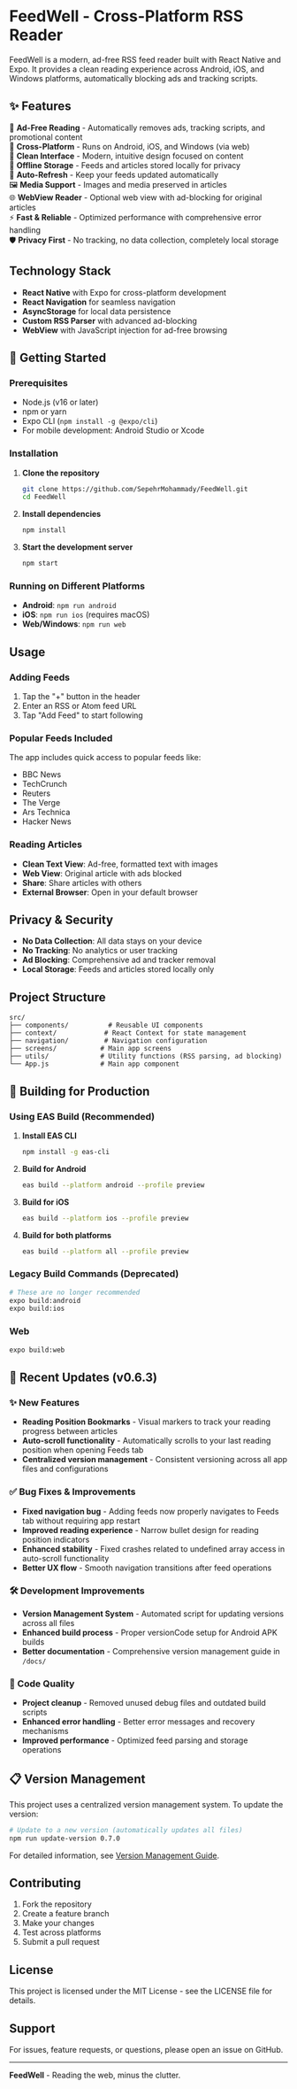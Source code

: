 # FeedWell - Cross-Platform RSS Reader

FeedWell is a modern, ad-free RSS feed reader built with React Native and Expo. It provides a clean reading experience across Android, iOS, and Windows platforms, automatically blocking ads and tracking scripts.

## ✨ Features

🚫 **Ad-Free Reading** - Automatically removes ads, tracking scripts, and promotional content  
📱 **Cross-Platform** - Runs on Android, iOS, and Windows (via web)  
🎨 **Clean Interface** - Modern, intuitive design focused on content  
💾 **Offline Storage** - Feeds and articles stored locally for privacy  
🔄 **Auto-Refresh** - Keep your feeds updated automatically  
🖼️ **Media Support** - Images and media preserved in articles  
🌐 **WebView Reader** - Optional web view with ad-blocking for original articles  
⚡ **Fast & Reliable** - Optimized performance with comprehensive error handling  
🛡️ **Privacy First** - No tracking, no data collection, completely local storage

## Technology Stack

- **React Native** with Expo for cross-platform development
- **React Navigation** for seamless navigation
- **AsyncStorage** for local data persistence
- **Custom RSS Parser** with advanced ad-blocking
- **WebView** with JavaScript injection for ad-free browsing

## 🚀 Getting Started

### Prerequisites

- Node.js (v16 or later)
- npm or yarn  
- Expo CLI (`npm install -g @expo/cli`)
- For mobile development: Android Studio or Xcode

### Installation

1. **Clone the repository**
   ```bash
   git clone https://github.com/SepehrMohammady/FeedWell.git
   cd FeedWell
   ```

2. **Install dependencies**
   ```bash
   npm install
   ```

3. **Start the development server**
   ```bash
   npm start
   ```

### Running on Different Platforms

- **Android**: `npm run android`
- **iOS**: `npm run ios` (requires macOS)
- **Web/Windows**: `npm run web`

## Usage

### Adding Feeds

1. Tap the "+" button in the header
2. Enter an RSS or Atom feed URL
3. Tap "Add Feed" to start following

### Popular Feeds Included

The app includes quick access to popular feeds like:
- BBC News
- TechCrunch
- Reuters
- The Verge
- Ars Technica
- Hacker News

### Reading Articles

- **Clean Text View**: Ad-free, formatted text with images
- **Web View**: Original article with ads blocked
- **Share**: Share articles with others
- **External Browser**: Open in your default browser

## Privacy & Security

- **No Data Collection**: All data stays on your device
- **No Tracking**: No analytics or user tracking
- **Ad Blocking**: Comprehensive ad and tracker removal
- **Local Storage**: Feeds and articles stored locally only

## Project Structure

```
src/
├── components/          # Reusable UI components
├── context/            # React Context for state management
├── navigation/         # Navigation configuration
├── screens/           # Main app screens
├── utils/             # Utility functions (RSS parsing, ad blocking)
└── App.js             # Main app component
```

## 📱 Building for Production

### Using EAS Build (Recommended)

1. **Install EAS CLI**
   ```bash
   npm install -g eas-cli
   ```

2. **Build for Android**
   ```bash
   eas build --platform android --profile preview
   ```

3. **Build for iOS**
   ```bash
   eas build --platform ios --profile preview
   ```

4. **Build for both platforms**
   ```bash
   eas build --platform all --profile preview
   ```

### Legacy Build Commands (Deprecated)
```bash
# These are no longer recommended
expo build:android
expo build:ios
```

### Web
```bash
expo build:web
```

## 🔄 Recent Updates (v0.6.3)

### ✨ New Features
- **Reading Position Bookmarks** - Visual markers to track your reading progress between articles
- **Auto-scroll functionality** - Automatically scrolls to your last reading position when opening Feeds tab
- **Centralized version management** - Consistent versioning across all app files and configurations

### ✅ Bug Fixes & Improvements
- **Fixed navigation bug** - Adding feeds now properly navigates to Feeds tab without requiring app restart
- **Improved reading experience** - Narrow bullet design for reading position indicators
- **Enhanced stability** - Fixed crashes related to undefined array access in auto-scroll functionality
- **Better UX flow** - Smooth navigation transitions after feed operations

### 🛠️ Development Improvements
- **Version Management System** - Automated script for updating versions across all files
- **Enhanced build process** - Proper versionCode setup for Android APK builds
- **Better documentation** - Comprehensive version management guide in `/docs/`

### 🧹 Code Quality
- **Project cleanup** - Removed unused debug files and outdated build scripts
- **Enhanced error handling** - Better error messages and recovery mechanisms
- **Improved performance** - Optimized feed parsing and storage operations

## 📋 Version Management

This project uses a centralized version management system. To update the version:

```bash
# Update to a new version (automatically updates all files)
npm run update-version 0.7.0
```

For detailed information, see [Version Management Guide](docs/VERSION_MANAGEMENT.md).

## Contributing

1. Fork the repository
2. Create a feature branch
3. Make your changes
4. Test across platforms
5. Submit a pull request

## License

This project is licensed under the MIT License - see the LICENSE file for details.

## Support

For issues, feature requests, or questions, please open an issue on GitHub.

---

**FeedWell** - Reading the web, minus the clutter.
